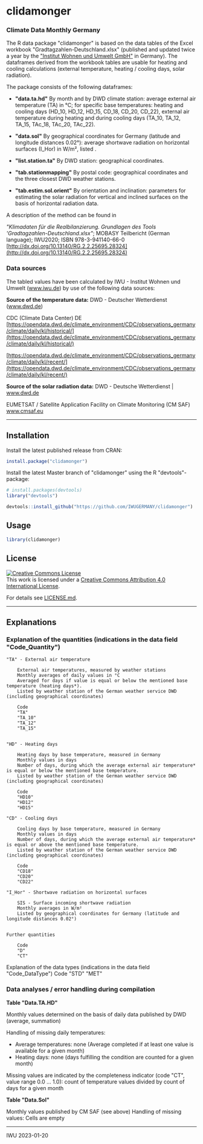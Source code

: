 # clidamonger

### Climate Data Monthly Germany

The R data package "clidamonger" is based on the data tables of the Excel workbook "Gradtagzahlen-Deutschland.xlsx" (published and updated twice a year by the ["Institut Wohnen und Umwelt GmbH"](https://iwu.de) in Germany). The dataframes derived from the workbook tables are usable for heating and cooling calculations (external temperature, heating / cooling days, solar radiation).

The package consists of the following dataframes:

- **"data.ta.hd"**
  By month and by DWD climate station: average external air temperature (TA) in °C; for specific base temperatures: heating and cooling days (HD_10, HD_12, HD_15, CD_18, CD_20, CD_22), external air temperature during heating and during cooling days (TA_10, TA_12, TA_15, TAc_18, TAc_20, TAc_22).

- **"data.sol"**
  By geographical coordinates for Germany (latitude and longitude distances 0.02°): average shortwave radiation on horizontal surfaces (I_Hor) in W/m², listed .

- **"list.station.ta"**
  By DWD station: geographical coordinates.

- **"tab.stationmapping"**
  By postal code: geographical coordinates and the three closest DWD weather stations.

- **"tab.estim.sol.orient"**
  By orientation and inclination: parameters for estimating the solar radiation for vertical and inclined surfaces on the basis of horizontal radiation data.

A description of the method can be found in

_"Klimadaten für die Realbilanzierung. Grundlagen des Tools 'Gradtagzahlen-Deutschland.xlsx"_; MOBASY Teilbericht (German language); IWU2020; ISBN 978-3-941140-66-0 [http://dx.doi.org/10.13140/RG.2.2.25695.28324](http://dx.doi.org/10.13140/RG.2.2.25695.28324)

### Data sources

The tabled values have been calculated by IWU - Institut Wohnen und Umwelt (www.iwu.de) by use of the following data sources:

**Source of the temperature data:** DWD - Deutscher Wetterdienst (www.dwd.de)

CDC (Climate Data Center) DE
[https://opendata.dwd.de/climate_environment/CDC/observations_germany/climate/daily/kl/historical/](https://opendata.dwd.de/climate_environment/CDC/observations_germany/climate/daily/kl/historical/)

[https://opendata.dwd.de/climate_environment/CDC/observations_germany/climate/daily/kl/recent/](https://opendata.dwd.de/climate_environment/CDC/observations_germany/climate/daily/kl/recent/)

**Source of the solar radiation data:** DWD - Deutsche Wetterdienst | www.dwd.de

EUMETSAT / Satellite Application Facility on Climate Monitoring (CM SAF)
www.cmsaf.eu

---

## Installation

Install the latest published release from CRAN:

```r
install.package("clidamonger")
```

Install the latest Master branch of "clidamonger" using the R "devtools"-package:

```r
# install.packages(devtools)
library("devtools")

devtools::install_github("https://github.com/IWUGERMANY/clidamonger")
```

## Usage

```r
library(clidamonger)

```

## License

<a rel="license" href="http://creativecommons.org/licenses/by/4.0/"><img alt="Creative Commons License" style="border-width:0" src="https://i.creativecommons.org/l/by/4.0/80x15.png" /></a><br />This work is licensed under a <a rel="license" href="http://creativecommons.org/licenses/by/4.0/">Creative Commons Attribution 4.0 International License</a>.

For details see [LICENSE.md](LICENSE.md).

---

## Explanations

### Explanation of the quantities (indications in the data field "Code_Quantity")

    "TA" - External air temperature

    	External air temperatures, measured by weather stations
    	Monthly averages of daily values in °C
    	Averaged for days if value is equal or below the mentioned base temperature (heating days*).
    	Listed by weather station of the German weather service DWD (including geographical coordinates)

    	Code
    	"TA"
    	"TA_10"
    	"TA_12"
    	"TA_15"


    "HD" - Heating days

    	Heating days by base temperature, measured in Germany
    	Monthly values in days
    	Number of days, during which the average external air temperature*  is equal or below the mentioned base temperature.
    	Listed by weather station of the German weather service DWD (including geographical coordinates)

    	Code
    	"HD10"
    	"HD12"
    	"HD15"

    "CD" - Cooling days

    	Cooling days by base temperature, measured in Germany
    	Monthly values in days
    	Number of days, during which the average external air temperature*  is equal or above the mentioned base temperature.
    	Listed by weather station of the German weather service DWD (including geographical coordinates)

    	Code
    	"CD18"
    	"CD20"
    	"CD22"

    "I_Hor" - Shortwave radiation on horizontal surfaces

    	SIS - Surface incoming shortwave radiation
    	Monthly averages in W/m²
    	Listed by geographical coordinates for Germany (latitude and longitude distances 0.02°)


    Further quantities

    	Code
    	"D"
    	"CT"

Explanation of the data types (indications in the data field "Code_DataType")
Code
"STD"
"MET"

### Data analyses / error handling during compilation

**Table "Data.TA.HD"**

Monthly values determined on the basis of daily data published by DWD (average, summation)

Handling of missing daily temperatures:

- Average temperatures: none (Average completed if at least one value is available for a given month)
- Heating days: none (days fulfilling the condition are counted for a given month)

Missing values are indicated by the completeness indicator (code "CT", value range 0.0 … 1.0): count of temperature values divided by count of days for a given month

**Table "Data.Sol"**

Monthly values published by CM SAF (see above)
Handling of missing values: Cells are empty

---

IWU 2023-01-20
